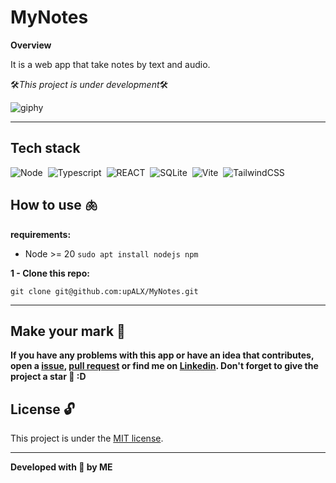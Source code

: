 # MyNotes

**Overview**

It is a web app that take notes by text and audio.

🛠️*This project is under development*🛠️

![giphy](https://github.com/upALX/All-Assets/blob/main/construction-little-girl.webp)

---

## Tech stack

![Node](https://img.shields.io/badge/-Node-05122A?style=flat&logo=node.js)&nbsp;
![Typescript](https://img.shields.io/badge/-Typescript-05122A?style=flat&logo=typescript)&nbsp;
![REACT](https://img.shields.io/badge/-React-05122A?style=flat&logo=react)&nbsp;
![SQLite](https://img.shields.io/badge/-SQLite-05122A?style=flat&logo=sqlite)&nbsp;
![Vite](https://img.shields.io/badge/-Vite-05122A?style=flat&logo=vite)&nbsp;
![TailwindCSS](https://img.shields.io/badge/-TailwindCSS-05122A?style=flat&logo=tailwindcss)&nbsp;

## How to use 🫁

**requirements:**
  - Node >= 20 ``sudo apt install nodejs npm``

**1 - Clone this repo:**
```
git clone git@github.com:upALX/MyNotes.git
```

** ** 


## Make your mark :triangular_flag_on_post:   

**If you have any problems with this app or have an idea that contributes, open a [issue](https://github.com/upALX/MyNotes/issues), [pull request](https://github.com/upALX/MyNotes/pulls) or find me on [Linkedin](https://www.linkedin.com/in/alxinc/). Don't forget to give the project a star 🌟 :D**

## License :unlock:

This project is under the [MIT license](https://github.com/upALX/MyNotes/blob/main/LICENSE).

---

**Developed with 💜 by ME**
